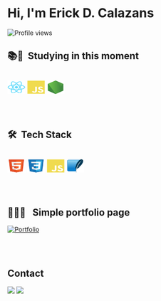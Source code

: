 <h1 align="left">Hi, I'm Erick D. Calazans</h1>
<p align="left"> <img src="https://komarev.com/ghpvc/?username=ecalazans&color=yellow" alt="Profile views" /></p>

## 📚📖 &nbsp;Studying in this moment
<div style="display: inline_block"><br>
  <img align="center" alt="Ecalazans-React" height="30" width="40" src="https://raw.githubusercontent.com/devicons/devicon/master/icons/react/react-original.svg">
  <img align="center" alt="Ecalazans-Js" height="30" width="40" src="https://raw.githubusercontent.com/devicons/devicon/master/icons/javascript/javascript-plain.svg">
  <img align="center" alt="Ecalazans-Nodejs" height="30" width="40" src="https://raw.githubusercontent.com/devicons/devicon/master/icons/nodejs/nodejs-original.svg">
</div>
  
<br><br>

## 🛠 &nbsp;Tech Stack
<div style="display: inline_block"><br>
  <img align="center" alt="Ecalazans-HTML" height="30" width="40" src="https://raw.githubusercontent.com/devicons/devicon/master/icons/html5/html5-original.svg">
  <img align="center" alt="Ecalazans-CSS" height="30" width="40" src="https://raw.githubusercontent.com/devicons/devicon/master/icons/css3/css3-original.svg">
  <img align="center" alt="Ecalazans-Js" height="30" width="40" src="https://raw.githubusercontent.com/devicons/devicon/master/icons/javascript/javascript-plain.svg">
  <img align="center" alt="Ecalazans-SQLite" height="30" width="40" src="https://raw.githubusercontent.com/devicons/devicon/master/icons/sqlite/sqlite-original.svg">
<!--  <img align="center" alt="Ecalazans-POSTGRESQL" height="30" width="40" src="https://raw.githubusercontent.com/devicons/devicon/master/icons/postgresql/postgresql-original.svg"> -->
</div>

<br><br>

## 👨🏽‍💻 &nbsp; Simple portfolio page
[![Portfolio](https://img.shields.io/badge/📍-Acessar-blue?style=for-the-badge)](https://inprofile.netlify.app/)


<br></br>
<!--
## ⚙️ &nbsp;GitHub Analytics
<p align="left">
  <img width="531em" src="https://github-readme-stats.vercel.app/api?username=ecalazans&show_icons=true&theme=github_dark" alt="erick d. calazans stats"/>
  <img width="404em" src="https://github-readme-stats.vercel.app/api/top-langs/?username=ecalazans&layout=compact&theme=github_dark" alt="erick d. calazans most languages"/>
</p>


<br><br>
-->
## Contact

<div>
  <a href = "mailto:erickdcalazans@gmail.com"><img src="https://img.shields.io/badge/-Gmail-%23333?style=for-the-badge&logo=gmail&logoColor=white" target="_blank"></a>
  <a href="https://instagram.com/erick.calazans" target="_blank"><img src="https://img.shields.io/badge/-Instagram-%23E4405F?style=for-the-badge&logo=instagram&logoColor=white" target="_blank"></a>
</div>

